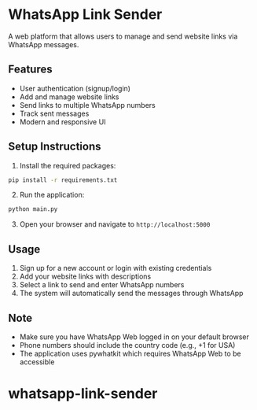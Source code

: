 # WhatsApp Link Sender

A web platform that allows users to manage and send website links via WhatsApp messages.

## Features

- User authentication (signup/login)
- Add and manage website links
- Send links to multiple WhatsApp numbers
- Track sent messages
- Modern and responsive UI

## Setup Instructions

1. Install the required packages:
```bash
pip install -r requirements.txt
```

2. Run the application:
```bash
python main.py
```

3. Open your browser and navigate to `http://localhost:5000`

## Usage

1. Sign up for a new account or login with existing credentials
2. Add your website links with descriptions
3. Select a link to send and enter WhatsApp numbers
4. The system will automatically send the messages through WhatsApp

## Note

- Make sure you have WhatsApp Web logged in on your default browser
- Phone numbers should include the country code (e.g., +1 for USA)
- The application uses pywhatkit which requires WhatsApp Web to be accessible
# whatsapp-link-sender
